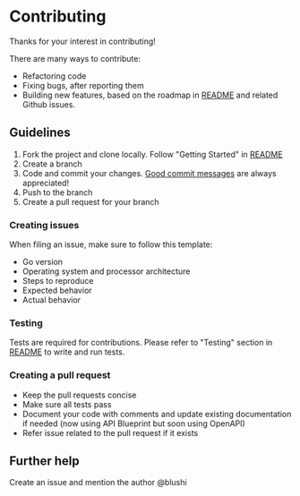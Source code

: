 # Contributing

Thanks for your interest in contributing!

There are many ways to contribute:
- Refactoring code
- Fixing bugs, after reporting them
- Building new features, based on the roadmap in [README](README.md#roadmap) and related Github issues.

## Guidelines

1. Fork the project and clone locally. Follow "Getting Started" in  [README](README.md#getting-started)
2. Create a branch
3. Code and commit your changes. [Good commit messages](https://chris.beams.io/posts/git-commit/) are always appreciated!
4. Push to the branch
5. Create a pull request for your branch

### Creating issues

When filing an issue, make sure to follow this template:

- Go version
- Operating system and processor architecture
- Steps to reproduce
- Expected behavior
- Actual behavior

### Testing

Tests are required for contributions. Please refer to "Testing" section in [README](README.md#testing) to write and run tests.

### Creating a pull request

- Keep the pull requests concise
- Make sure all tests pass
- Document your code with comments and update existing documentation if needed (now using API Blueprint but soon using OpenAPI)
- Refer issue related to the pull request if it exists

## Further help

Create an issue and mention the author @blushi
